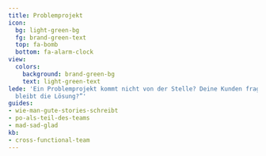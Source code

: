 ```yaml
---
title: Problemprojekt
icon:
  bg: light-green-bg
  fg: brand-green-text
  top: fa-bomb
  bottom: fa-alarm-clock
view:
  colors:
    background: brand-green-bg
    text: light-green-text
lede: 'Ein Problemprojekt kommt nicht von der Stelle? Deine Kunden fragen sich: „Wo
  bleibt die Lösung?”'
guides:
- wie-man-gute-stories-schreibt
- po-als-teil-des-teams
- mad-sad-glad
kb:
- cross-functional-team
---
```


